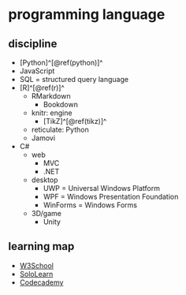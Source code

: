 # programming language

## discipline

- [Python]^[\@ref(python)]^
- JavaScript
- SQL = structured query language
- [R]^[\@ref(r)]^
  - RMarkdown
    - Bookdown
  - knitr: engine
    - [TikZ]^[\@ref(tikz)]^
  - reticulate: Python
  - Jamovi
- C#
  - web
    - MVC
    - .NET
  - desktop
    - UWP = Universal Windows Platform
    - WPF = Windows Presentation Foundation
    - WinForms = Windows Forms
  - 3D/game
    - Unity

## learning map

- [W3School](https://www.w3schools.com/)
- [SoloLearn](https://www.sololearn.com/)
- [Codecademy](https://www.codecademy.com/)
